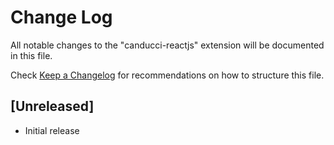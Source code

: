# Change Log

All notable changes to the "canducci-reactjs" extension will be documented in this file.

Check [Keep a Changelog](http://keepachangelog.com/) for recommendations on how to structure this file.

## [Unreleased]

- Initial release
